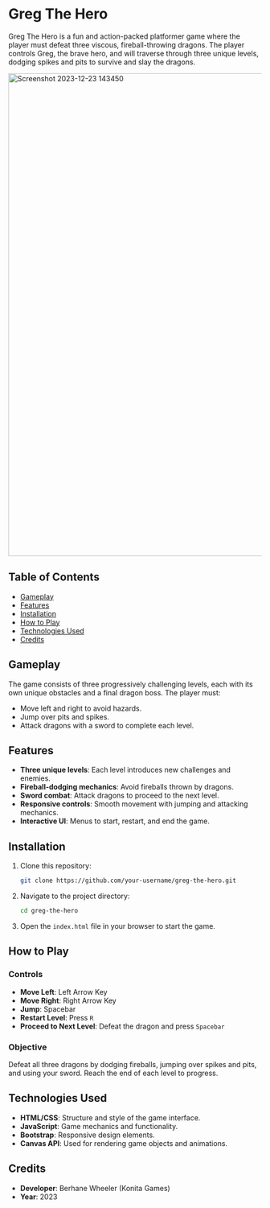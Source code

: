 # Greg The Hero

Greg The Hero is a fun and action-packed platformer game where the player must defeat three viscous, fireball-throwing dragons. The player controls Greg, the brave hero, and will traverse through three unique levels, dodging spikes and pits to survive and slay the dragons.

<img width="960" alt="Screenshot 2023-12-23 143450" src="https://github.com/user-attachments/assets/8f31caf9-1107-4edc-8b7e-bc49d32f7be0">

## Table of Contents
- [Gameplay](#gameplay)
- [Features](#features)
- [Installation](#installation)
- [How to Play](#how-to-play)
- [Technologies Used](#technologies-used)
- [Credits](#credits)

## Gameplay
The game consists of three progressively challenging levels, each with its own unique obstacles and a final dragon boss. The player must:
- Move left and right to avoid hazards.
- Jump over pits and spikes.
- Attack dragons with a sword to complete each level.

## Features
- **Three unique levels**: Each level introduces new challenges and enemies.
- **Fireball-dodging mechanics**: Avoid fireballs thrown by dragons.
- **Sword combat**: Attack dragons to proceed to the next level.
- **Responsive controls**: Smooth movement with jumping and attacking mechanics.
- **Interactive UI**: Menus to start, restart, and end the game.

## Installation

1. Clone this repository:
    ```bash
    git clone https://github.com/your-username/greg-the-hero.git
    ```
2. Navigate to the project directory:
    ```bash
    cd greg-the-hero
    ```
3. Open the `index.html` file in your browser to start the game.

## How to Play
### Controls
- **Move Left**: Left Arrow Key
- **Move Right**: Right Arrow Key
- **Jump**: Spacebar
- **Restart Level**: Press `R`
- **Proceed to Next Level**: Defeat the dragon and press `Spacebar`

### Objective
Defeat all three dragons by dodging fireballs, jumping over spikes and pits, and using your sword. Reach the end of each level to progress.

## Technologies Used
- **HTML/CSS**: Structure and style of the game interface.
- **JavaScript**: Game mechanics and functionality.
- **Bootstrap**: Responsive design elements.
- **Canvas API**: Used for rendering game objects and animations.


## Credits
- **Developer**: Berhane Wheeler (Konita Games)
- **Year**: 2023
